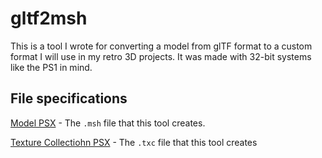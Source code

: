 # gltf2msh
This is a tool I wrote for converting a model from glTF format to a custom format I will use in my retro 3D projects. It was made with 32-bit systems like the PS1 in mind.

## File specifications
[Model PSX](./doc/model_psx.md) - The `.msh` file that this tool creates.

[Texture Collectiohn PSX](./doc/texture_psx.md) - The `.txc` file that this tool creates